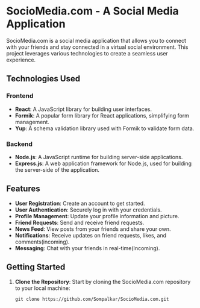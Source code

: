 # SocioMedia.com - A Social Media Application

SocioMedia.com is a social media application that allows you to connect with your friends and stay connected in a virtual social environment. This project leverages various technologies to create a seamless user experience.

## Technologies Used

### Frontend

- **React**: A JavaScript library for building user interfaces.
- **Formik**: A popular form library for React applications, simplifying form management.
- **Yup**: A schema validation library used with Formik to validate form data.

### Backend

- **Node.js**: A JavaScript runtime for building server-side applications.
- **Express.js**: A web application framework for Node.js, used for building the server-side of the application.

## Features

- **User Registration**: Create an account to get started.
- **User Authentication**: Securely log in with your credentials.
- **Profile Management**: Update your profile information and picture.
- **Friend Requests**: Send and receive friend requests.
- **News Feed**: View posts from your friends and share your own.
- **Notifications**: Receive updates on friend requests, likes, and comments(incoming).
- **Messaging**: Chat with your friends in real-time(Incoming).

## Getting Started

1. **Clone the Repository**: Start by cloning the SocioMedia.com repository to your local machine:

   ```shell
   git clone https://github.com/Sompalkar/SocioMedia.com.git
